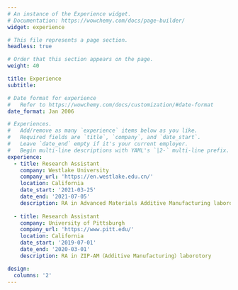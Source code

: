 ```yaml
---
# An instance of the Experience widget.
# Documentation: https://wowchemy.com/docs/page-builder/
widget: experience

# This file represents a page section.
headless: true

# Order that this section appears on the page.
weight: 40

title: Experience
subtitle:

# Date format for experience
#   Refer to https://wowchemy.com/docs/customization/#date-format
date_format: Jan 2006

# Experiences.
#   Add/remove as many `experience` items below as you like.
#   Required fields are `title`, `company`, and `date_start`.
#   Leave `date_end` empty if it's your current employer.
#   Begin multi-line descriptions with YAML's `|2-` multi-line prefix.
experience:
  - title: Research Assistant 
    company: Westlake University
    company_url: 'https://en.westlake.edu.cn/'
    location: California
    date_start: '2021-03-25'
    date_end: '2021-07-05'
    description: RA in Advanced Materials Additive Manufacturing laborotory
        
  - title: Research Assistant
    company: University of Pittsburgh
    company_url: 'https://www.pitt.edu/'
    location: California
    date_start: '2019-07-01'
    date_end: '2020-03-01'
    description: RA in ZIP-AM（Additive Manufacturing）laborotory

design:
  columns: '2'
---
```

